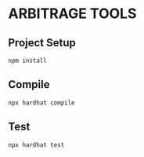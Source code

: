 # ARBITRAGE TOOLS

## Project Setup
```
npm install
```

## Compile
```
npx hardhat compile
```

## Test
```
npx hardhat test
```
